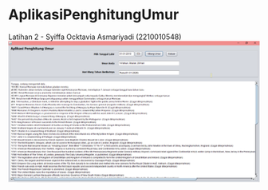 # AplikasiPenghitungUmur
 Latihan 2 - Syiffa Ocktavia Asmariyadi (2210010548)
![alt text](https://github.com/Syffaaa/AplikasiPenghitungUmur/blob/main/Screenshot/Screenshot%20(815).png?raw=true)
